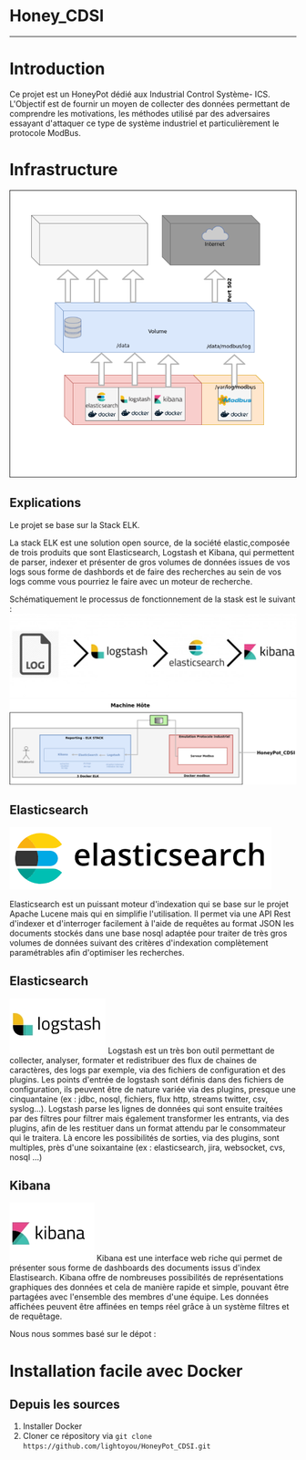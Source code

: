 # Honey_CDSI
----------------------------------
# Introduction
Ce projet est un HoneyPot dédié aux Industrial Control Système- ICS.
L'Objectif est de fournir un moyen de collecter des données permettant de comprendre les motivations, les méthodes utilisé par des adversaires essayant d'attaquer ce type de système industriel et particulièrement le protocole ModBus.


# Infrastructure
![schéma](/doc/img/archi.png)

## Explications
Le projet se base sur la Stack ELK.

La stack ELK est une solution open source, de la société elastic,composée de trois produits que sont Elasticsearch, Logstash et Kibana, qui permettent de parser, indexer et présenter de gros volumes de données issues de vos logs sous forme de dashbords et de faire des recherches au sein de vos logs comme vous pourriez le faire avec un moteur de recherche.

Schématiquement le processus de fonctionnement de la stask est le suivant :
![schéma](/doc/img/elk.jpg)
![schéma](/doc/img/archi2.png)

## Elasticsearch
![schéma](/doc/img/elastic.png)

Elasticsearch est un puissant moteur d'indexation qui se base sur le projet Apache Lucene mais qui en simplifie l'utilisation. Il permet via une API Rest d'indexer et d'interroger facilement à l'aide de requêtes au format JSON les documents stockés dans une base nosql adaptée pour traiter de très gros volumes de données suivant des critères d'indexation complètement paramétrables afin d'optimiser les recherches.

## Elasticsearch
![schéma](/doc/img/logstash.jpg)
Logstash est un très bon outil permettant de collecter, analyser, formater et redistribuer des flux de chaines de caractères, des logs par exemple, via des fichiers de configuration et des plugins. Les points d'entrée de logstash sont définis dans des fichiers de configuration, ils peuvent être de nature variée via des plugins, presque une cinquantaine (ex : jdbc, nosql, fichiers, flux http, streams twitter, csv, syslog...). Logstash parse les  lignes de données qui sont ensuite traitées par des filtres pour filtrer mais également transformer les entrants, via des plugins, afin de les restituer dans un format attendu par le consommateur qui le traitera. Là encore les possibilités de sorties, via des plugins, sont multiples, près d'une soixantaine  (ex :  elasticsearch, jira, websocket, cvs, nosql ...)

## Kibana
![schéma](/doc/img/kibana.jpg)
Kibana est une interface web riche qui permet de présenter sous forme de dashboards des documents issus d'index Elastisearch. Kibana offre de nombreuses possibilités de représentations graphiques des données et cela de manière rapide et simple, pouvant être partagées avec l'ensemble des membres d'une équipe. Les données affichées peuvent être affinées en temps réel grâce à un système filtres et de requêtage.


Nous nous sommes basé sur le dépot :

# Installation facile avec Docker
## Depuis les sources
1. Installer Docker
2. Cloner ce répository via
```git clone https://github.com/lightoyou/HoneyPot_CDSI.git```
